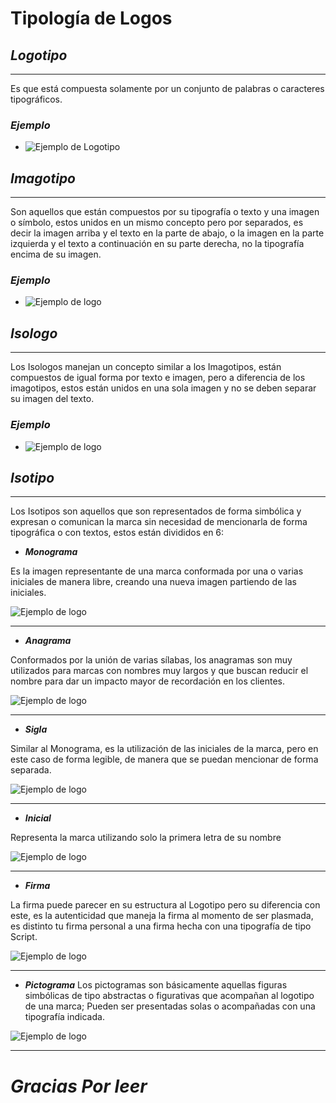 Tipología de Logos
===

## ***Logotipo***
___

Es que está compuesta solamente por un conjunto de palabras o caracteres tipográficos.

### ***Ejemplo***
+ ![Ejemplo de Logotipo](https://upload.wikimedia.org/wikipedia/commons/thumb/c/ca/Sony_logo.svg/200px-Sony_logo.svg.png)

## ***Imagotipo***
___
 
 Son aquellos que están compuestos por su tipografía o texto y una imagen o símbolo, estos unidos en un mismo concepto pero por separados, es decir la imagen arriba y el texto en la parte de abajo, o la imagen en la parte izquierda y el texto a continuación en su parte derecha, no la tipografía encima de su imagen.
### ***Ejemplo***
+ ![Ejemplo de logo](https://upload.wikimedia.org/wikipedia/commons/thumb/9/9d/Yamaha_logo.svg/200px-Yamaha_logo.svg.png)

## ***Isologo*** 
___

Los Isologos manejan un concepto similar a los Imagotipos, están compuestos de igual forma por texto e imagen, pero a diferencia de los imagotipos, estos están unidos en una sola imagen y no se deben separar su imagen del texto.

### ***Ejemplo***
+ ![Ejemplo de logo](https://upload.wikimedia.org/wikipedia/commons/thumb/7/79/Burger_King_logo.svg/200px-Burger_King_logo.svg.png)

## ***Isotipo***
___

Los Isotipos son aquellos que son representados de forma simbólica y expresan o comunican la marca sin necesidad de mencionarla de forma tipográfica o con textos, estos están divididos en 6:

+ ***Monograma***

 Es la imagen representante de una marca conformada por una o varias iniciales de manera libre, creando una nueva imagen partiendo de las iniciales.

 ![Ejemplo de logo](https://upload.wikimedia.org/wikipedia/commons/thumb/2/20/LG_symbol.svg/200px-LG_symbol.svg.png)
___

+ ***Anagrama***

 Conformados por la unión de varias sílabas, los anagramas son muy utilizados para marcas con nombres muy largos y que buscan reducir el nombre para dar un impacto mayor de recordación en los clientes.

 ![Ejemplo de logo](https://upload.wikimedia.org/wikipedia/commons/thumb/9/9d/FedEx_Express.svg/200px-FedEx_Express.svg.png)
___

+ ***Sigla***

 Similar al Monograma, es la utilización de las iniciales de la marca, pero en este caso de forma legible, de manera que se puedan mencionar de forma separada.

![Ejemplo de logo](https://upload.wikimedia.org/wikipedia/commons/thumb/b/b1/CNN.svg/200px-CNN.svg.png)
___

+ ***Inicial***

 Representa la marca utilizando solo la primera letra de su nombre

 ![Ejemplo de logo](https://upload.wikimedia.org/wikipedia/commons/thumb/d/d4/Suz_history_6.svg/200px-Suz_history_6.svg.png)
___

+ ***Firma***

 La firma puede parecer en su estructura al Logotipo pero su diferencia con este, es la autenticidad que maneja la firma al momento de ser plasmada, es distinto tu firma personal a una firma hecha con una tipografía de tipo Script.

 ![Ejemplo de logo](https://upload.wikimedia.org/wikipedia/commons/thumb/e/eb/Picasso_signature.svg/200px-Picasso_signature.svg.png)
___

+ ***Pictograma***
 Los pictogramas son básicamente aquellas figuras simbólicas de tipo abstractas o figurativas que acompañan al logotipo de una marca; Pueden ser presentadas solas o acompañadas con una tipografía indicada.

 ![Ejemplo de logo](https://upload.wikimedia.org/wikipedia/commons/thumb/a/ab/Apple-logo.png/240px-Apple-logo.png)
___

# ***Gracias Por leer***